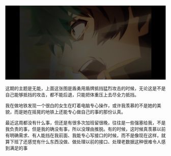 ![img.png](../img/dy1.png)

这期的主题是无能，上面这张图是盾勇用盾牌抵挡猛烈攻击的时候，无论这是不是自己能够抵挡的攻击，都不能后退，只能把体重压上去尽全力抵挡。

我在做地铁发现一个很白的女生在盯着电脑专心操作，或许我羡慕的不是她的美貌，而是她在摇晃的地铁上还能专心做自己的事的那份认真。

最近这周都没有什么事，但还是有很多次加班留很晚，往往是一些强塞给我，不是我负责的事，但是我的确没有事，所以没理由推脱。有的时候，这时候真羡慕以前有明确需求、有人能挡在我前面、我能专心写接口的时候，而不是像现在这样，就算下班了还感觉有什么东西没做、做处理以前的接口、处理老数据这种很难令人感到满足的事